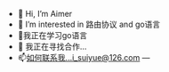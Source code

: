 - 👋 Hi, I’m Aimer
- 👀 I’m interested in 路由协议 and go语言
- 🌱我正在学习go语言
- 💞️ 我正在寻找合作...
- 📫如何联系我...i_suiyue@126.com
—  

<!---
My1ove/My1ove is a ✨ special ✨ repository because its `README.md` (this file) appears on your GitHub profile.
You can click the Preview link to take a look at your changes.
--->

